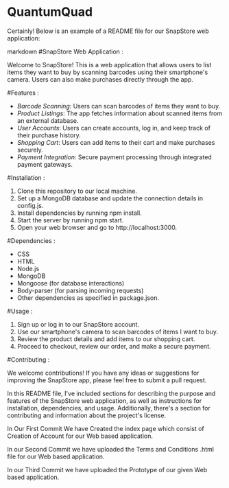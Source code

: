 # QuantumQuad
Certainly! Below is an example of a README file for our SnapStore web application:

markdown
#SnapStore Web Application :

Welcome to SnapStore! This is a web application that allows users to list items they want to buy by scanning barcodes using their smartphone's camera. Users can also make purchases directly through the app.

#Features :

- *Barcode Scanning*: Users can scan barcodes of items they want to buy.
- *Product Listings*: The app fetches information about scanned items from an external database.
- *User Accounts*: Users can create accounts, log in, and keep track of their purchase history.
- *Shopping Cart*: Users can add items to their cart and make purchases securely.
- *Payment Integration*: Secure payment processing through integrated payment gateways.

#Installation :

1. Clone this repository to our local machine.
2. Set up a MongoDB database and update the connection details in config.js.
3. Install dependencies by running npm install.
4. Start the server by running npm start.
5. Open your web browser and go to http://localhost:3000.

#Dependencies :
- CSS
- HTML
- Node.js
- MongoDB
- Mongoose (for database interactions)
- Body-parser (for parsing incoming requests)
- Other dependencies as specified in package.json.

#Usage :

1. Sign up or log in to our SnapStore account.
2. Use our smartphone's camera to scan barcodes of items I want to buy.
3. Review the product details and add items to our shopping cart.
4. Proceed to checkout, review our order, and make a secure payment.

#Contributing :

We welcome contributions! If you have any ideas or suggestions for improving the SnapStore app, please feel free to submit a pull request.

In this README file, I've included sections for describing the purpose and features of the SnapStore web application, as well as instructions for installation, dependencies, and usage. Additionally, there's a section for contributing and information about the project's license.

In Our First Commit We have Created the index page which consist of Creation of Account for our Web based application. 

In our Second Commit we have uploaded the Terms and Conditions .html file for our Web based application.

In our Third Commit we have uploaded the Prototype of our given Web based application.

